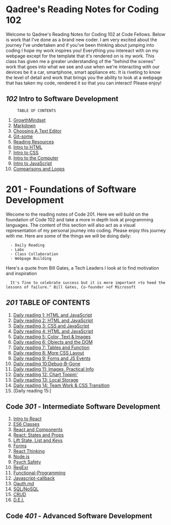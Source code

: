 # Qadree's Reading Notes for Coding 102

Welcome to Qadree's Reading Notes for Coding 102 at Code Fellows. Below is work that I've done as a brand new coder. I am very excited about the journey I've undertaken and if you've been thinking about jumping into coding I hope my work inspires you! Everything you intereact with on my webpage except for the template that it's rendered on is my work. This class has given me a greater understanding of the "behind the scenes" work that goes into what we see and use when we're interacting with our devices be it a car, smartphone, smart appliance etc. It is riveting to know the level of detail and work that brings you the ability to look at a webpage that has taken my code, rendered it so that you can interact! Please enjoy!


## *102* Intro to Software Development

         TABLE OF CONTENTS

   1. [GrowthMindset](/GrowthMindset.md)
   1. [Markdown](/markdown.md)
   1. [Choosing A Text Editor](/Choosing-text-editor.md)
   1. [Git-some](/Git-some.md)
   1. [Reading Resources](/Resources.md)
   1. [Intro to HTML](/html.md)
   1. [Intro to CSS](/css.md)
   1. [Intro to the Computer](/cpu.md)
   1. [Intro to JavaScript](/java.md)
   1. [Comparisons and Loops](/loop.md)
   

# 201 - Foundations of Software Development

Wecome to the reading notes of Code 201. Here we will build on the foundation of Code 102 and take a more in depth look at programming languages. The content of this section will also act as a visual representation of my personal journey into coding. Please enjoy this journey with me. Here are some of the things we will be doing daily:

      - Daily Reading
      - Labs
      - Class Collaboration
      - Webpage Building

Here's a quote from Bill Gates, a Tech Leaders I look at to find motivation and inspiration 

      It's fine to celebrate success but it is more important >to heed the lessons of failure." Bill Gates, Co-founder >of Microsoft

## *201*  TABLE OF CONTENTS

1. [Daily reading 1: HTML and JavaScript](/Class201Notes/class-01.md)
1. [Daily reading 2: HTML and JavaScript](/Class201Notes/class-02.md)
1. [Daily reading 3: CSS and JavaScript](/Class201Notes/class-03.md)
1. [Daily reading 4: HTML and JavaScript](/Class201Notes/class-04.md)
1. [Daily reading 5: Color, Text & Images](Class201Notes/class-05.md)
1. [Daily reading 6: Objects and the DOM](/Class201Notes/class-06.md)
1. [Daily reading 7: Tables and Function](/Class201Notes/class-07.md)
1. [Daily reading 8: More CSS Layout](/Class201Notes/class-08.md)
1. [Daily reading 9: Forns and JS Events](Class201Notes/class-09.md)
1. [Daily reading 10:Debug-B-Gone](/Class201Notes/class-10.md)
1. [Daily reading 11: Images, Practical Info](/Class201Notes/class-11.md)
1. [Daily reading 12: Chart Toppin'](/Class201Notes/class-12.md)
1. [Daily reading 13: Local Storage](/Class201Notes/class-13.md)
1. [Daily reading 14: Team Work & CSS Transition](/Class201Notes/class-14.md)
1. [Daily reading 15:]

## Code *301* - Intermediate Software Development

1. [Intro to React](/class01-intro-react.md)
2. [ES6 Classes](/ES6-classes-301.md)
3. [React and Components](/react-components-301.md)
4. [React: States and Props](/react-state-props.md)
5. [Lift State, List and Keys](/lift-state-list-keys.md)
6. [Forms](/forms.md)
7. [React Thinking](/thinking.md)
8. [Node.js](/node-js.md)
9. [Psych Safety](/psych-safety.md)
10. [RegExr](/super-agent-regex.md)
11. [Functional-Programming](/functional-programming.md)
12. [Javascript-callback](/javascript-callstack.md)
13. [Oauth.md](/oauth.md)
14. [SQL/NoSQL](/sql.md)
15. [CRUD](/crud.md)
16. [D.E.I.](/dei.md)


## Code *401* - Advanced Software Development
